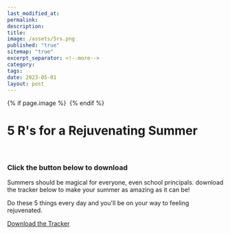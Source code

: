```yaml
---
last_modified_at: 
permalink: 
description: 
title: 
image: /assets/5rs.png
published: "true"
sitemap: "true"
excerpt_separator: <!--more-->
category: 
tags: 
date: 2023-05-01
layout: post
---
```



{% if page.image %} <img src="{{ page.image }}" alt=""> {% endif %}

# 5 R's for a Rejuvenating Summer
  
### Click the button below to download


Summers should be magical for everyone, even school principals. download the tracker below to make your summer as amazing as it can be!

Do these 5 things every day and you'll be on your way to feeling rejuvenated.




[Download the Tracker](https://www.dropbox.com/s/u9q1x6z0k17v2je/5%20Rs%20for%20a%20Rejuvenating%20Summer%20Journal.pdf?dl=1)
  
